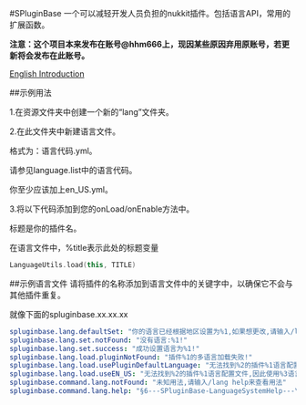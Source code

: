 #SPluginBase
一个可以减轻开发人员负担的nukkit插件。包括语言API，常用的扩展函数。

**注意：这个项目本来发布在账号@hhm666上，现因某些原因弃用原账号，若更新将会发布在此账号。**

[English Introduction](README.md)

##示例用法

1.在资源文件夹中创建一个新的“lang”文件夹。

2.在此文件夹中新建语言文件。

格式为：语言代码.yml。

请参见language.list中的语言代码。

你至少应该加上en_US.yml。

3.将以下代码添加到您的onLoad/onEnable方法中。

标题是你的插件名。

在语言文件中，%title表示此处的标题变量
```kotlin
LanguageUtils.load(this, TITLE)
```
##示例语言文件
请将插件的名称添加到语言文件中的关键字中，以确保它不会与其他插件重复。

就像下面的spluginbase.xx.xx.xx
```yaml
spluginbase.lang.defaultSet: "你的语言已经根据地区设置为%1,如果想更改,请输入/lang list来查看语言列表,然后输入/lang set <语言代码> 来设置语言!"
spluginbase.lang.set.notFound: "没有语言:%1!"
spluginbase.lang.set.success: "成功设置语言为%1!"
spluginbase.lang.load.pluginNotFound: "插件%1的多语言加载失败!"
spluginbase.lang.load.usePluginDefaultLanguage: "无法找到%2的插件%1语言配置文件,因此使用%3的插件默认语言配置文件"
spluginbase.lang.load.useEN_US: "无法找到%2的插件%1语言配置文件,因此使用%3语言配置文件"
spluginbase.command.lang.notFound: "未知用法,请输入/lang help来查看用法"
spluginbase.command.lang.help: "§6---SPluginBase-LanguageSystemHelp---\n§a/lang set <语言代码> 设置语言\n§b/lang list 查看语言代码"
```
